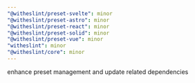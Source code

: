 ```yaml
---
"@witheslint/preset-svelte": minor
"@witheslint/preset-astro": minor
"@witheslint/preset-react": minor
"@witheslint/preset-solid": minor
"@witheslint/preset-vue": minor
"witheslint": minor
"@witheslint/core": minor
---
```


enhance preset management and update related dependencies
